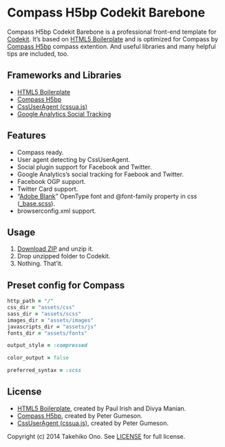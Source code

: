 # Compass H5bp Codekit Barebone

Compass H5bp Codekit Barebone is a professional front-end template for [Codekit](https://incident57.com/codekit/).
It’s based on [HTML5 Boilerplate](http://html5boilerplate.com/) and is optimized for Compass by [Compass H5bp](https://github.com/sporkd/compass-h5bp) compass extention.
And useful libraries and many helpful tips are included, too.


## Frameworks and Libraries

* [HTML5 Boilerplate](http://html5boilerplate.com/)
* [Compass H5bp](https://github.com/sporkd/compass-h5bp)
* [CssUserAgent (cssua.js)](http://cssuseragent.org)
* [Google Analytics Social Tracking](https://code.google.com/p/analytics-api-samples/source/browse/trunk/src/tracking/javascript/v5/social/ga_social_tracking.js)


## Features

* Compass ready.
* User agent detecting by CssUserAgent.
* Social plugin support for Facebook and Twitter.
* Google Analytics’s social tracking for Faebook and Twitter.
* Facebook OGP support.
* Twitter Card support.
* “[Adobe Blank](http://sourceforge.net/adobe/adobe-blank/wiki/Home/)” OpenType font and @font-family property in css ([_base.scss](https://github.com/onopko/compass-h5bp-codekit-barebone/blob/master/assets/scss/base.scss)).
* browserconfig.xml support.


## Usage

1. [Download ZIP](https://github.com/onopko/compass-h5bp-codekit-barebone/archive/master.zip) and unzip it.
2. Drop unzipped folder to Codekit.
3. Nothing. That’it.


## Preset config for Compass

```ruby
http_path = "/"
css_dir = "assets/css"
sass_dir = "assets/scss"
images_dir = "assets/images"
javascripts_dir = "assets/js"
fonts_dir = "assets/fonts"

output_style = :compressed

color_output = false

preferred_syntax = :scss
```


## License

* [HTML5 Boilerplate](http://html5boilerplate.com/), created by Paul Irish and Divya Manian.
* [Compass H5bp](https://github.com/sporkd/compass-h5bp), created by Peter Gumeson.
* [CssUserAgent (cssua.js)](http://cssuseragent.org), created by Peter Gumeson.

Copyright (c) 2014 Takehiko Ono. See [LICENSE](https://github.com/onopko/compass-h5bp-codekit-barebone/blob/master/LICENSE.md) for full license.
